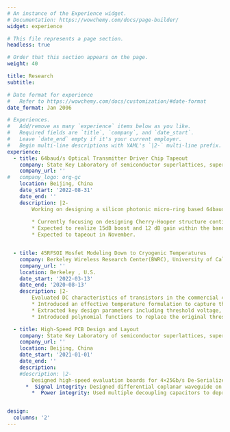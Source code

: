 ```yaml
---
# An instance of the Experience widget.
# Documentation: https://wowchemy.com/docs/page-builder/
widget: experience

# This file represents a page section.
headless: true

# Order that this section appears on the page.
weight: 40

title: Research
subtitle: 

# Date format for experience
#   Refer to https://wowchemy.com/docs/customization/#date-format
date_format: Jan 2006

# Experiences.
#   Add/remove as many `experience` items below as you like.
#   Required fields are `title`, `company`, and `date_start`.
#   Leave `date_end` empty if it's your current employer.
#   Begin multi-line descriptions with YAML's `|2-` multi-line prefix.
experience:
  - title: 64baud/s Optical Transmitter Driver Chip Tapeout
    company: State Key Laboratory of semiconductor superlattices, supervised by Prof. Nan Qi
    company_url: ''
#   company_logo: org-gc
    location: Beijing, China
    date_start: '2022-08-31'
    date_end: ''
    description: |2-
        Working on designing a silicon photonic micro-ring based 64baud/s based optical transmitter with 2-tap Feed-Forward Equalization(FFE) and nonlinear equalization in 45nm SOI CMOS.
        
        * Currently focusing on designing Cherry-Hooper structure continuous-time linear equalizer (CTLE) stage and 2-stage variable gain amplifier(VGA). 
        * Expected to realize 15dB boost and 12 dB gain within the bandwidth of 35G. Modeled CTLE in Advanced Design System and wrote verilog-A model in Virtuoso to optimize circuit design.
        * Expected to tapeout in November.


  - title: 45RFSOI Mosfet Modeling Down to Cryogenic Temperatures
    company: Berkeley Wireless Research Center(BWRC), University of California, Berkeley
    company_url: ''
    location: Berkeley , U.S.
    date_start: '2022-03-13'
    date_end: '2020-08-13'
    description: |2-
        Evaluated DC characteristics of transistors in the commercial 45nm PD-SOI process down to 2.5K on different types of devices.
        * Introduced an effective temperature formulation to capture the effects of the band tail states.
        * Extracted key design parameters including threshold voltage, effective mobility and saturation velocity, presented a modified verilog-A compact model within industry-standard Berkeley short-channel IGFET model (BSIM) framework.
        * Introduced polynomial functions to replace the original threshold voltage expression in BSIM model, which has discontinuity points at cryogenic temperatures. Modelled id-vd curve and id-vg curve with a wide temperature range and mean absolute percentage error is smaller than 0.1 percent.

  - title: High-Speed PCB Design and Layout
    company: State Key Laboratory of semiconductor superlattices, supervised by Prof. Nan Qi
    company_url: ''
    location: Beijing, China
    date_start: '2021-01-01'
    date_end: ''
    description:
    #description: |2-
        Designed high-speed evaluation boards for 4×25Gb/s De-Serializer with Baud-Rate Sampling CDR in Altium Designer.
	  *  Signal integrity: Designed differential coplanar waveguide on board, calculated characteristic impedance of transmission line to decrease reflection using SI9000 and simulated its performance using Advanced Design System.
        *  Power integrity: Used multiple decoupling capacitors to depress the current ripple and magnetic beadso suppress high-frequency noise and spike interference on signal circuits and power circuits.


design:
  columns: '2'
---
```

